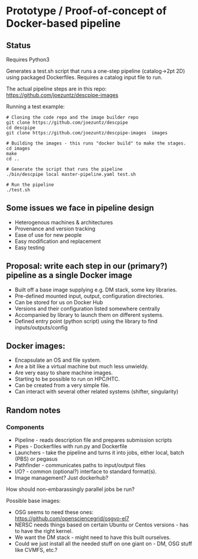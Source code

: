 # Prototype / Proof-of-concept of Docker-based pipeline

## Status

Requires Python3

Generates a test.sh script that runs a one-step pipeline (catalog->2pt 2D) using packaged Dockerfiles.
Requires a catalog input file to run.

The actual pipeline steps are in this repo: https://github.com/joezuntz/descpipe-images

Running a test example:
```
# Cloning the code repo and the image builder repo
git clone https://github.com/joezuntz/descpipe
cd descpipe
git clone https://github.com/joezuntz/descpipe-images  images

# Building the images - this runs "docker build" to make the stages.
cd images
make
cd ..

# Generate the script that runs the pipeline
./bin/descpipe local master-pipeline.yaml test.sh

# Run the pipeline
./test.sh

```


## Some issues we face in pipeline design

- Heterogenous machines & architectures
- Provenance and version tracking
- Ease of use for new people
- Easy modification and replacement
- Easy testing


## Proposal: write each step in our (primary?) pipeline as a single Docker image

- Built off a base image supplying e.g. DM stack, some key libraries.
- Pre-defined mounted input, output, configuration directories.
- Can be stored for us on Docker Hub
- Versions and their configuration listed somewhere centrally
- Accompanied by library to launch them on different systems.
- Defined entry point (python script) using the library to find inputs/outputs/config


## Docker images:

- Encapsulate an OS and file system.
- Are a bit like a virtual machine but much less unwieldy.
- Are very easy to share machine images.
- Starting to be possible to run on HPC/HTC.
- Can be created from a very simple file.
- Can interact with several other related systems (shifter, singularity)


## Random notes

### Components

- Pipeline - reads description file and prepares submission scripts
- Pipes - Dockerfiles with run.py and Dockerfile
- Launchers - take the pipeline and turns it into jobs, either local, batch (PBS) or pegasus
- Pathfinder - communicates paths to input/output files
- I/O?  - common (optional?) interface to standard format(s).
- Image management?  Just dockerhub?


How should non-embarassingly parallel jobs be run?

Possible base images:
- OSG seems to need these ones: https://github.com/opensciencegrid/osgvo-el7
- NERSC needs things based on certain Ubuntu or Centos versions - has to have the right kernel.
- We want the DM stack - might need to have this built ourselves.
- Could we just install all the needed stuff on one giant on - DM, OSG stuff like CVMFS, etc.?

